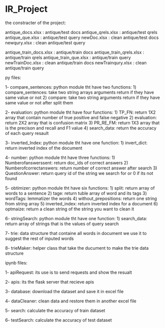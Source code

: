 # IR_Project
the constracter of the project:


antique_docs.xlsx : antique/test docs
antique_qrels.xlsx : antique/test qrels
antique_que.xlsx : antique/test query
newDoc.xlsx : clean antique/test docs
newqury.xlsx : clean antique/test query


antique_train_docs.xlsx : antique/train docs
antique_train_qrels.xlsx : antique/train qrels
antique_train_que.xlsx : antique/train query
newTrainDoc.xlsx : clean antique/train docs
newTrainqury.xlsx : clean antique/train query

py files:

1- compare_sentences: python module tht have two functions:
	1) compare_sentences: take two string arrays arguments return if they have same value or not
	2) compare: take two string arguments return if they have same value or not after split them

2- evaluation: python module tht have four functions:
	1) TP_FN: return 1X2 array that contain number of true positive and false negative
	2) evaluation: return 2X2 array that is confusion matrix
	3) PR_RE_FM: return 1X3 array that is the precison and recall and F1 value
	4) search_data: return the accuracy of each query resault

3- inverted_Index: python module tht have one function:
	1) invert_dict: return inverted index of the document

4- number: python module tht have three functions:
	1) Numberofanswerssent: return doc_ids of correct answers
	2) Numberofcorrectanswers: return number of correct answer after search
	3) QuestionAnswer: return query id of the string we search for or 0 if its not found

5- obtimizer: python module tht have six functions:
	1) split: return array of words to a sentence
	2) tage: return tuble array of word and its tags
	3) wordTags: lemmatizer the words
	4) without_prepositions: return one string from string array
	5) inverted_index: return inverted index for a document
	6) optmaize: return a clean string of the string you want to clean it

6- stringSearch: python module tht have one function:
	1) search_data: return array of strings that is the values of query search

7- trie: data structure that containe all words in document we use it to suggest the rest of inputed words

8- trieMaker: helper class that take the ducument to make the trie data structure

ipynb files:

1- apiRequest: its use is to send requests and show the resualt

2- apis: its the flask server that recieve apis

3- database: download the dataset and save it in excel file

4- dataCleaner: clean data and restore them in another excel file

5- search: calculate the accuracy of train dataset

6- testSearch: calculate the accuracy of test dataset

